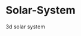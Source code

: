 # Solar-System
3d solar system
                              
                                                  
         
